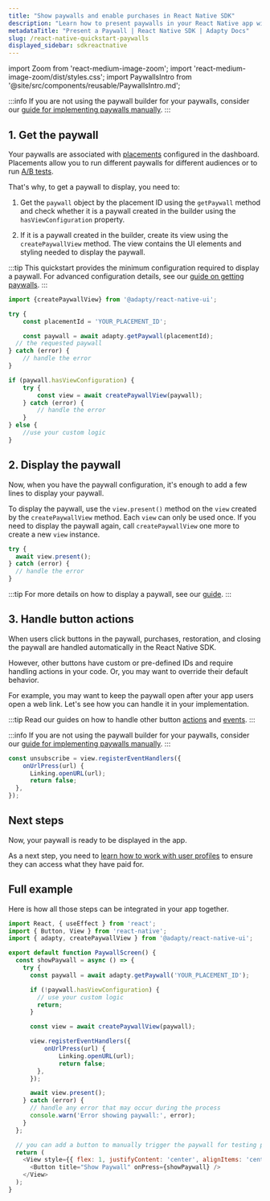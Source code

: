 ```yaml
---
title: "Show paywalls and enable purchases in React Native SDK"
description: "Learn how to present paywalls in your React Native app with Adapty SDK."
metadataTitle: "Present a Paywall | React Native SDK | Adapty Docs"
slug: /react-native-quickstart-paywalls
displayed_sidebar: sdkreactnative
---
```


import Zoom from 'react-medium-image-zoom';
import 'react-medium-image-zoom/dist/styles.css';
import PaywallsIntro from '@site/src/components/reusable/PaywallsIntro.md';


<PaywallsIntro />

:::info
If you are not using the paywall builder for your paywalls, consider our [guide for implementing paywalls manually](react-native-implement-paywalls-manually).
:::

## 1. Get the paywall

Your paywalls are associated with [placements](placements.md) configured in the dashboard. Placements allow you to run different paywalls for different audiences or to run [A/B tests](ab-tests.md).

That's why, to get a paywall to display, you need to:

1. Get the `paywall` object by the placement ID using the `getPaywall` method and check whether it is a paywall created in the builder using the `hasViewConfiguration` property.

2. If it is a paywall created in the builder, create its view using the `createPaywallView` method. The view contains the UI elements and styling needed to display the paywall.

:::tip
This quickstart provides the minimum configuration required to display a paywall. For advanced configuration details, see our [guide on getting paywalls](react-native-get-pb-paywalls).
:::

```typescript showLineNumbers title="React Native"
import {createPaywallView} from '@adapty/react-native-ui';

try {
    const placementId = 'YOUR_PLACEMENT_ID';

    const paywall = await adapty.getPaywall(placementId);
  // the requested paywall
} catch (error) {
    // handle the error
}

if (paywall.hasViewConfiguration) {
    try {
        const view = await createPaywallView(paywall);
    } catch (error) {
        // handle the error
    }
} else {
    //use your custom logic
}
```

## 2. Display the paywall

Now, when you have the paywall configuration, it's enough to add a few lines to display your paywall.

To display the paywall, use the `view.present()` method on the `view` created by the `createPaywallView` method. Each `view` can only be used once. If you need to display the paywall again, call `createPaywallView` one more to create a new `view` instance.

```typescript showLineNumbers title="React Native"
try {
  await view.present();
} catch (error) {
  // handle the error
}
```

:::tip
For more details on how to display a paywall, see our [guide](react-native-present-paywalls.md).
:::

## 3. Handle button actions

When users click buttons in the paywall, purchases, restoration, and closing the paywall are handled automatically in the React Native SDK.

However, other buttons have custom or pre-defined IDs and require handling actions in your code. Or, you may want to override their default behavior.

For example, you may want to keep the paywall open after your app users open a web link. Let's see how you can handle it in your implementation.

:::tip
Read our guides on how to handle other button [actions](react-native-handle-paywall-actions.md) and [events](react-native-handling-events-1.md).
:::

:::info
If you are not using the paywall builder for your paywalls, consider our [guide for implementing paywalls manually](react-native-implement-paywalls-manually).
:::

```typescript showLineNumbers title="React Native"
const unsubscribe = view.registerEventHandlers({
    onUrlPress(url) {
      Linking.openURL(url);
      return false;
  },
});
```

## Next steps

Now, your paywall is ready to be displayed in the app.

As a next step, you need to [learn how to work with user profiles](react-native-quickstart-identify.md) to ensure they can access what they have paid for.

## Full example

Here is how all those steps can be integrated in your app together.

```javascript showLineNumbers title="React Native"
import React, { useEffect } from 'react';
import { Button, View } from 'react-native';
import { adapty, createPaywallView } from '@adapty/react-native-ui';

export default function PaywallScreen() {
  const showPaywall = async () => {
    try {
      const paywall = await adapty.getPaywall('YOUR_PLACEMENT_ID');

      if (!paywall.hasViewConfiguration) {
        // use your custom logic
        return;
      }

      const view = await createPaywallView(paywall);

      view.registerEventHandlers({
          onUrlPress(url) {
              Linking.openURL(url);
              return false;
        },
      });

      await view.present();
    } catch (error) {
      // handle any error that may occur during the process
      console.warn('Error showing paywall:', error);
    }
  };

  // you can add a button to manually trigger the paywall for testing purposes
  return (
    <View style={{ flex: 1, justifyContent: 'center', alignItems: 'center' }}>
      <Button title="Show Paywall" onPress={showPaywall} />
    </View>
  );
}

```